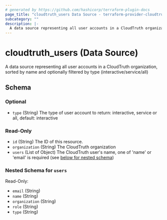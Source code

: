 ```yaml
---
# generated by https://github.com/hashicorp/terraform-plugin-docs
page_title: "cloudtruth_users Data Source - terraform-provider-cloudtruth"
subcategory: ""
description: |-
  A data source representing all user accounts in a CloudTruth organization, sorted by name and optionally filtered by type (interactive/service/all)
---
```


# cloudtruth_users (Data Source)

A data source representing all user accounts in a CloudTruth organization, sorted by name and optionally filtered by type (interactive/service/all)



<!-- schema generated by tfplugindocs -->
## Schema

### Optional

- `type` (String) The type of user account to return: interactive, service or all, default: interactive

### Read-Only

- `id` (String) The ID of this resource.
- `organization` (String) The CloudTruth organization
- `users` (List of Object) The CloudTruth user's name, one of 'name' or 'email' is required (see [below for nested schema](#nestedatt--users))

<a id="nestedatt--users"></a>
### Nested Schema for `users`

Read-Only:

- `email` (String)
- `name` (String)
- `organization` (String)
- `role` (String)
- `type` (String)


